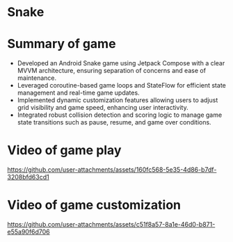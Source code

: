 # Snake
  
# Summary of game
- Developed an Android Snake game using Jetpack Compose with a clear MVVM architecture, ensuring separation of concerns and ease of maintenance.
- Leveraged coroutine-based game loops and StateFlow for efficient state management and real-time game updates.
- Implemented dynamic customization features allowing users to adjust grid visibility and game speed, enhancing user interactivity.
- Integrated robust collision detection and scoring logic to manage game state transitions such as pause, resume, and game over conditions.

# Video of game play

https://github.com/user-attachments/assets/160fc568-5e35-4d86-b7df-3208bfd63cd1

# Video of game customization

https://github.com/user-attachments/assets/c51f8a57-8a1e-46d0-b871-e55a90f6d706


